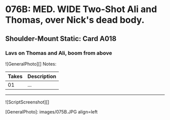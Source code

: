 # 076B: MED. WIDE Two-Shot Ali and Thomas, over Nick's dead body.

## Shoulder-Mount Static: Card A018

### Lavs on Thomas and Ali, boom from above

![GeneralPhoto][]
Notes: 

| Takes | Description |
|:---|:----|
| 01 | ... |

----

![ScriptScreenshot][]


[GeneralPhoto]:  images/075B.JPG align=left
